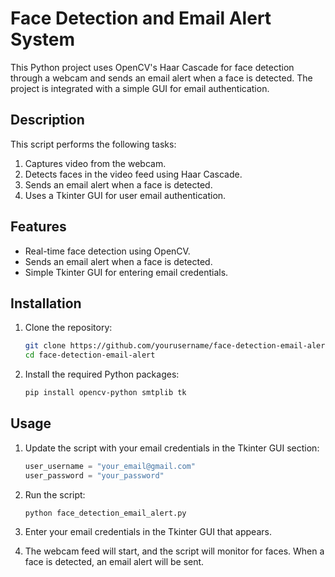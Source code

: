 # Face Detection and Email Alert System

This Python project uses OpenCV's Haar Cascade for face detection through a webcam and sends an email alert when a face is detected. The project is integrated with a simple GUI for email authentication.

## Description

This script performs the following tasks:
1. Captures video from the webcam.
2. Detects faces in the video feed using Haar Cascade.
3. Sends an email alert when a face is detected.
4. Uses a Tkinter GUI for user email authentication.

## Features

- Real-time face detection using OpenCV.
- Sends an email alert when a face is detected.
- Simple Tkinter GUI for entering email credentials.

## Installation

1. Clone the repository:

    ```bash
    git clone https://github.com/yourusername/face-detection-email-alert.git
    cd face-detection-email-alert
    ```

2. Install the required Python packages:

    ```bash
    pip install opencv-python smtplib tk
    ```

## Usage

1. Update the script with your email credentials in the Tkinter GUI section:

    ```python
    user_username = "your_email@gmail.com"
    user_password = "your_password"
    ```

2. Run the script:

    ```bash
    python face_detection_email_alert.py
    ```

3. Enter your email credentials in the Tkinter GUI that appears.

4. The webcam feed will start, and the script will monitor for faces. When a face is detected, an email alert will be sent.
